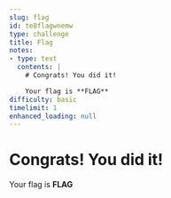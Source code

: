 ```yaml
---
slug: flag
id: te8flagwnemw
type: challenge
title: Flag
notes:
- type: text
  contents: |
    # Congrats! You did it!

    Your flag is **FLAG**
difficulty: basic
timelimit: 1
enhanced_loading: null
---
```

# Congrats!  You did it!

Your flag is **FLAG**
